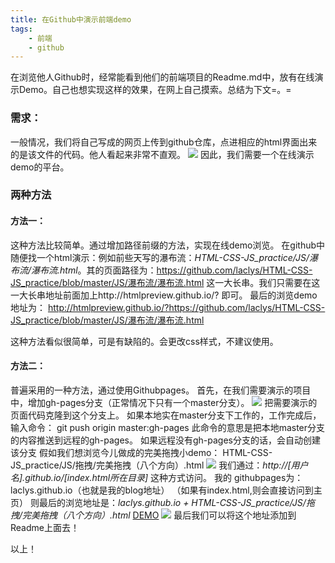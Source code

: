```yaml
---
title: 在Github中演示前端demo
tags: 
	- 前端 
	- github
---
```

在浏览他人Github时，经常能看到他们的前端项目的Readme.md中，放有在线演示Demo。自己也想实现这样的效果，在网上自己摸索。总结为下文=。=

### 需求：
一般情况，我们将自己写成的网页上传到github仓库，点进相应的html界面出来的是该文件的代码。他人看起来非常不直观。
![](/assets/blogImg/20170207-1.jpg)
因此，我们需要一个在线演示demo的平台。
 <!-- more -->
### 两种方法
#### 方法一：
这种方法比较简单。通过增加路径前缀的方法，实现在线demo浏览。
在github中随便找一个html演示：例如前些天写的瀑布流：*HTML-CSS-JS_practice/JS/瀑布流/瀑布流.html*。其的页面路径为：https://github.com/laclys/HTML-CSS-JS_practice/blob/master/JS/瀑布流/瀑布流.html 这一大长串。我们只需要在这一大长串地址前面加上http://htmlpreview.github.io/? 
即可。
最后的浏览demo地址为：
http://htmlpreview.github.io/?https://github.com/laclys/HTML-CSS-JS_practice/blob/master/JS/瀑布流/瀑布流.html

这种方法看似很简单，可是有缺陷的。会更改css样式，不建议使用。

#### 方法二：
普遍采用的一种方法，通过使用Githubpages。
首先，在我们需要演示的项目中，增加gh-pages分支（正常情况下只有一个master分支）。
![](/assets/blogImg/20170207-2.jpg)
把需要演示的页面代码克隆到这个分支上。
如果本地实在master分支下工作的，工作完成后，输入命令：
	git push origin master:gh-pages 
此命令的意思是把本地master分支的内容推送到远程的gh-pages。
如果远程没有gh-pages分支的话，会自动创建该分支
假如我们想浏览今儿做成的完美拖拽小demo：
HTML-CSS-JS_practice/JS/拖拽/完美拖拽（八个方向）.html
![](/assets/blogImg/20170207-4.jpg)
我们通过：*http://[用户名].github.io/[index.html所在目录]* 这种方式访问。
我的 githubpages为：laclys.github.io（也就是我的blog地址）
（如果有index.html,则会直接访问到主页）
则最后的浏览地址是：*laclys.github.io + HTML-CSS-JS_practice/JS/拖拽/完美拖拽（八个方向）.html*
[DEMO][1]
![](/assets/blogImg/20170207-5.jpg)
最后我们可以将这个地址添加到Readme上面去！

以上！

[1]: https://laclys.github.io/HTML-CSS-JS_practice/JS/%E6%8B%96%E6%8B%BD/%E5%AE%8C%E7%BE%8E%E6%8B%96%E6%8B%BD%EF%BC%88%E5%85%AB%E4%B8%AA%E6%96%B9%E5%90%91%EF%BC%89.html